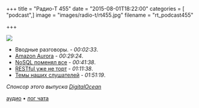 +++
title = "Радио-Т 455"
date = "2015-08-01T18:22:00"
categories = [ "podcast",]
image = "images/radio-t/rt455.jpg"
filename = "rt_podcast455"

+++

![](https://radio-t.com/images/radio-t/rt455.jpg)

- Вводные разговоры. - *00:02:33*.
- [Amazon Aurora](https://aws.amazon.com/blogs/aws/now-available-amazon-aurora/) - *00:29:24*.
- [NoSQL поменял все](http://www.techrepublic.com/article/nosql-is-a-complete-game-changer-declares-database-expert/) - *00:41:38*.
- [RESTful уже не торт](http://www.javacodegeeks.com/2015/07/restful-considered-harmful.html) - *01:11:38*.
- [Темы наших слушателей](https://radio-t.com/p/2015/07/28/prep-455/) - *01:51:19*.

_Спонсор этого выпуска [DigitalOcean](https://do.co/radiot)_

[аудио](https://cdn.radio-t.com/rt_podcast455.mp3) • [лог чата](http://chat.radio-t.com/logs/radio-t-455.html)
<audio src="https://cdn.radio-t.com/rt_podcast455.mp3" preload="none"></audio>
